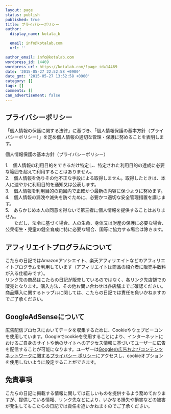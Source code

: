 ```yaml
---
layout: page
status: publish
published: true
title: プライバシーポリシー
author:
  display_name: kotala_b

  email: info@kotalab.com
  url: ''

author_email: info@kotalab.com
wordpress_id: 14469
wordpress_url: https://kotalab.com/?page_id=14469
date: '2015-05-27 22:52:58 +0900'
date_gmt: '2015-05-27 13:52:58 +0900'
category: []
tags: []
comments: []
can_advertisement: false
---
```

<h2>プライバシーポリシー</h2>
<p>「個人情報の保護に関する法律」に基づき、「個人情報保護の基本方針（プライバシーポリシー）」を定め個人情報の適切な管理・保護に努めることを表明します。</p>
<p>個人情報保護の基本方針（プライバシーポリシー）</p>
<p>1.　個人情報の利用目的をできるだけ特定し、特定された利用目的の達成に必要な範囲を超えて利用することはありません。<br />
2.　個人情報を偽りその他不正な手段による取得しません。取得したときは、本人に速やかに利用目的を通知又は公表します。<br />
3.　個人情報を利用目的の範囲内で正確かつ最新の内容に保つように努めます。<br />
4.　個人情報の漏洩や滅失を防ぐために、必要かつ適切な安全管理措置を講じます。<br />
5.　あらかじめ本人の同意を得ないで第三者に個人情報を提供することはありません。<br />
　　ただし、法令に基づく場合、人の生命、身体又は財産の保護に必要な場合、公衆衛生・児童の健全育成に特に必要な場合、国等に協力する場合は除きます。</p>
<h2>アフィリエイトプログラムについて</h2>
<p>こたらの日記ではAmazonアソシエイト、楽天アフィリエイトなどのアフィリエイトプログラムを利用しています（アフィリエイトは商品の紹介者に販売手数料が入る仕組みです）。<br />
リンク先の商品はこたらの日記が販売しているのではなく、各リンク先店舗での販売となります。購入方法、その他お問い合わせは各店舗までご確認ください。商品購入に関するトラブルに関しては、こたらの日記では責任を負いかねますのでご了承ください。</p>
<h2>GoogleAdSenseについて</h2>
<p>広告配信プロセスにおいてデータを収集するために、Cookieやウェブビーコンを使用しています。Googleでcookieを使用することにより、インターネットにおけるご自身のサイトや他のサイトへのアクセス情報に基づいてユーザーに広告を配信することが可能になります。ユーザーは<a href="http://www.google.co.jp/policies/technologies/ads/" target="_blank">Googleの広告およびコンテンツ ネットワークに関するプライバシー ポリシー</a>にアクセスし、cookieオプションを使用しないように設定することができます。</p>
<h2>免責事項</h2>
<p>こたらの日記に掲載する情報に関しては正しいものを提供するよう務めておりますが、提供している情報、リンク先などにより、いかなる損失や損害などの被害が発生してもこたらの日記では責任を追いかねますのでご了承ください。</p>
